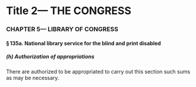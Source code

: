 
# Title 2— THE CONGRESS
### CHAPTER 5— LIBRARY OF CONGRESS
#### § 135a. National library service for the blind and print disabled
##### (h) Authorization of appropriations

There are authorized to be appropriated to carry out this section such sums as may be necessary.
